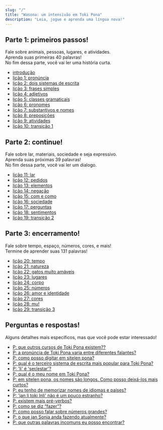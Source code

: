 ```yaml
---
slug: "/"
title: "Wasona: um intensivão em Toki Pona"
description: "Leia, jogue e aprenda uma língua nova!"
---
```

## Parte 1: primeiros passos!

Fale sobre animais, pessoas, lugares, e atividades.  
Aprenda suas primeiras 40 palavras!  
No fim dessa parte, você vai ler uma história curta.

* [introdução](/pt/00/)
* [lição 1: pronúncia](/pt/01/)
* [lição 2: dois sistemas de escrita](/pt/02/)
* [lição 3: frases simples](/pt/03/)
* [lição 4: adjetivos](/pt/04/)
* [lição 5: classes gramaticais](/pt/05/)
* [lição 6: pronomes](/pt/06/)
* [lição 7: substantivos e nomes](/pt/07/)
* [lição 8: preposições](/pt/08/)
* [lição 9: atividades](/pt/09/)
* [lição 10: transição 1](/pt/10/)

## Parte 2: continue!

Fale sobre lar, materiais, sociedade e seja expressivo.  
Aprenda suas próximas 39 palavras!  
No fim dessa parte, você vai ler um dialogo.

* [lição 11: lar](/pt/11/)
* [lição 12: pedidos](/pt/12/)
* [lição 13: elementos](/pt/13/)
* [lição 14: negação](/pt/14/)
* [lição 15: com e como](/pt/15/)
* [lição 16: sociedade](/pt/16/)
* [lição 17: perguntas](/pt/17/)
* [lição 18: sentimentos](/pt/18/)
* [lição 19: transição 2](/pt/19/)

## Parte 3: encerramento!

Fale sobre tempo, espaço, números, cores, e mais!  
Termine de aprender suas 131 palavras!

* [lição 20: tempo](/pt/20/)
* [lição 21: natureza](/pt/21/)
* [lição 22: gatos muito amáveis](/pt/22/)
* [lição 23: lugares](/pt/23/)
* [lição 24: corpo](/pt/24/)
* [lição 25: números](/pt/25/)
* [lição 26: amor e identidade](/pt/26/)
* [lição 27: cores](/pt/27/)
* [lição 28: mu!](/pt/28/)
* [lição 29: transição 3](/pt/29/)

## Perguntas e respostas!

Alguns detalhes mais específicos, mas que você pode estar interessado!

* [P: que outros cursos de Toki Pona existem??](/pt/other-courses/)
* [P: a pronúncia de Toki Pona varia entre diferentes falantes?](/pt/sound-variation/)
* [P: como posso digitar em sitelen pona?](/pt/fonts/)
* [P: qual é o terceiro sistema de escrita mais popular para Toki Pona?](/pt/sitelen-sitelen/)
* [P: 'li' é 'ser/estar'?](/pt/li-and-is/)
* [P: qual é o meu nome em Toki Pona?](/pt/make-a-name/)
* [P: em sitelen pona, os nomes são longos. Como posso deixá-los mais curtos?](/pt/simpler-cartouches/)
* [P: eu tenho de memorizar nomes de idiomas e países?](/pt/languages-countries/)
* [P: 'jan li toki Inli' não é um pouco estranho?](/pt/named-verbs/)
* [P: existem mais pré-verbos?](/pt/more-preverbs/)
* [P: como se diz “fazer”?](/pt/doing/)
* [P: como posso falar sobre números grandes?](/pt/large-numbers/)
* [P: o que jan Sonja anda fazendo atualmente?](/pt/jan-sonja/)
* [P: que outras palavras incomuns eu posso encontrar?](/pt/uncommon-words/)

